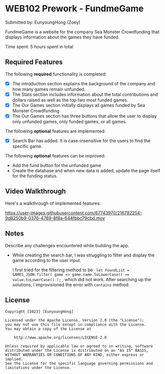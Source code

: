 # WEB102 Prework - FundmeGame

Submitted by: EunyoungHong (Zoey)

FundmeGame is a website for the company Sea Monster Crowdfunding that displays information about the games they have funded.

Time spent: 5 hours spent in total

## Required Features

The following **required** functionality is completed:

* [x] The introduction section explains the background of the company and how many games remain unfunded.
* [x] The Stats section includes information about the total contributions and dollars raised as well as the top two most funded games.
* [x] The Our Games section initially displays all games funded by Sea Monster Crowdfunding
* [x] The Our Games section has three buttons that allow the user to display only unfunded games, only funded games, or all games.

The following **optional** features are implemented:

* [x] Search Bar has added. It is case-insensitive for the users to find the specific game.

The following **optional** features can be improved:
- Add the fund button for the unfunded game 
- Create the database and when new data is added, update the page itself for the funding status.

## Video Walkthrough

Here's a walkthrough of implemented features:



https://user-images.githubusercontent.com/67743970/216782254-9d8250b9-0376-4789-8f8a-644fbbc79cbd.mov




## Notes

Describe any challenges encountered while building the app. 
- While creating the search bar, I was struggling to filter and display the game according to the user input.

   I first tried for the filtering method to be ` let FoundList = GAMES_JSON.filter( game =>
        game.name.toLowerCase() == value.toLowerCase()
    );` , which did not work. 
    After searching up the solutions, I improvisioned the error with `contains` method.

## License

    Copyright [2023] [EunyoungHong]

    Licensed under the Apache License, Version 2.0 (the "License");
    you may not use this file except in compliance with the License.
    You may obtain a copy of the License at

        http://www.apache.org/licenses/LICENSE-2.0

    Unless required by applicable law or agreed to in writing, software
    distributed under the License is distributed on an "AS IS" BASIS,
    WITHOUT WARRANTIES OR CONDITIONS OF ANY KIND, either express or implied.
    See the License for the specific language governing permissions and
    limitations under the License.
